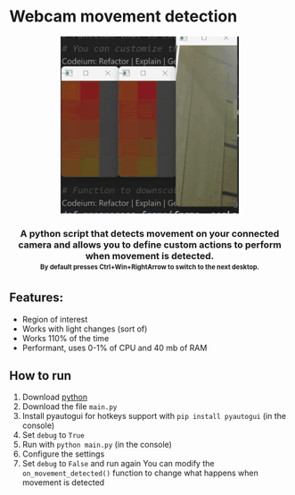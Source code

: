 # Webcam movement detection

<div align="center">
<img src="./Showcase.gif" width="320">
<h3>A python script that detects movement on your connected camera and allows you to define custom actions to perform when movement is detected.<br><sub><sup>By default presses Ctrl+Win+RightArrow to switch to the next desktop.</sup></sub></h3>
</div>   

## Features:    
 - Region of interest
 - Works with light changes (sort of)
 - Works 110% of the time
 - Performant, uses 0-1% of CPU and 40 mb of RAM

## How to run

1. Download [python](https://www.python.org/)
2. Download the file `main.py`
3. Install pyautogui for hotkeys support with `pip install pyautogui` (in the console)
4. Set `debug` to `True`
4. Run with `python main.py` (in the console)
5. Configure the settings
6. Set `debug` to `False` and run again
You can modify the `on_movement_detected()` function to change what happens when movement is detected